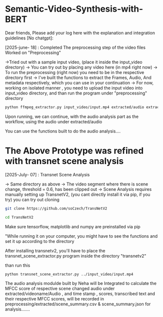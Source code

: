 # Semantic-Video-Synthesis-with-BERT
Dear friends, 
Please add your log here with the explanation and integration guidelines [No chatgpt]: 

[2025-june- 18] : Completed The preprocessing step of the video files
Worked on "Preprocessing"

->Tried out with a sample input video, (place it inside the input_video directory)
-> You can try out by placing any video here (in mp4 right now)
-> To run the preprocessing (right now) you need to be in the respective directory first
-> I've built the functions to extract the Frames, Audio, And metadata respectively, which you can use in your continuation
-> For now, working on isolated manner , you need to upload the input video into input_video directory, and than run the program under "preprocessing"  directory


```bash
python ffmpeg_extractor.py input_video/input.mp4 extracted/audio extracted/Frames extracted/metadata
```

Upon running, we can continue, with the audio analysis part as the workflow, using the audio under extracted/audio

You can use the functions built to do the audio analysis....


# The Above Prototype was refined with transnet scene analysis

[2025-July- 07] : Transnet Scene Analysis 

-> Same directory as above
-> The video segment where there is scene change, threshold = 0.6, has been clipped out
-> Scene Analysis requires manually setting up TransnetV2, (you cant directly install it via pip, if you try) you can try out cloning

```bash
git clone https://github.com/soCzech/TransNetV2
```
```bash
cd TransNetV2
```

Make sure tensorflow, matplotlib and numpy are preinstalled via pip 


"While running it on your computer, you might have to see the functions and set it up according to the directory


After installing transnetv2, you'll have to place the transnet_scene_extractor.py program inside the directory "transnetv2"

than run this 

```bash
python transnet_scene_extractor.py ../input_video/input.mp4
```

The audio analysis modulde built by Neha will be Integrated to calculate the MFCC score of  respective scene changed audio under extracted/videoname/Audio , and time stamp , scores, transcribed text and their respective MFCC scores,  will be recorded in preprocessing/extracted/scene_summary.csv & scene_summary.json for analysis.......